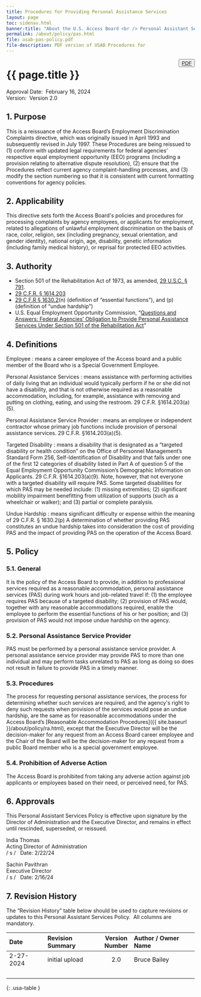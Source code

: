 ```yaml
---
title: Procedures for Providing Personal Assistance Services
layout: page
toc: sidenav.html
banner-title: "About the U.S. Access Board <br /> Personal Assistant Services Policy"
permalink: /about/policy/pas.html
file: usab-pas-policy.pdf
file-description: PDF version of USAB Procedures for 
---
```

<button type="button" class="usa-button--outline" style="float:right" title="{{ page.file-description }}"><a href="{{ site.baseurl }}/files/{{ page.file }}">PDF</a></button>

# {{ page.title }}

Approval Date:&nbsp; February 16, 2024 \
Version:&nbsp; Version 2.0

## 1. Purpose

This is a reissuance of the Access Board’s Employment Discrimination Complaints directive, which was originally issued in April 1993 and subsequently revised in July 1997.  These Procedures are being reissued to (1) conform with updated legal requirements for federal agencies’ respective equal employment opportunity (EEO) programs (including a provision relating to alternative dispute resolution), (2) ensure that the Procedures reflect current agency complaint-handling processes, and (3) modify the section numbering so that it is consistent with current formatting conventions for agency policies.

## 2. Applicability

This directive sets forth the Access Board's policies and procedures for processing complaints by agency employees, or applicants for employment, related to allegations of unlawful employment discrimination on the basis of race, color, religion, sex (including pregnancy, sexual orientation, and gender identity), national origin, age, disability, genetic information (including family medical history), or reprisal for protected EEO activities.

## 3. Authority

- Section 501 of the Rehabilitation Act of 1973, as amended, [29 U.S.C. § 791](https://www.govinfo.gov/app/details/USCODE-2022-title29/USCODE-2022-title29-chap16-subchapV-sec791).
- [29 C.F.R. § 1614.203](https://www.ecfr.gov/current/title-29/section-1614.203)
- [29 C.F.R § 1630.2](https://www.ecfr.gov/current/title-29/section-1630.2)(n) (definition of “essential functions"), and (p) (definition of “undue hardship”)
- U.S. Equal Employment Opportunity Commission, “[Questions and Answers: Federal Agencies’ Obligation to Provide Personal Assistance Services Under Section 501 of the Rehabilitation Act](https://www.eeoc.gov/laws/guidance/questions-answers-federal-agencies-obligation-provide-personal-assistance-services)”

##  4. Definitions

Employee
: means a career employee of the Access board and a public member of the Board who is a Special Government Employee.

Personal Assistance Services
: means assistance with performing activities of daily living that an individual would typically perform if he or she did not have a disability, and that is not otherwise required as a reasonable accommodation, including, for example, assistance with removing and putting on clothing, eating, and using the restroom. 29 C.F.R. §1614.203(a)(5).

Personal Assistance Service Provider
: means an employee or independent contractor whose primary job functions include provision of personal assistance services. 29 C.F.R. §1614.203(a)(5).

Targeted Disability
: means a disability that is designated as a “targeted disability or health condition” on the Office of Personnel Management’s Standard Form 256, Self-Identification of Disability and that falls under one of the first 12 categories of disability listed in Part A of question 5 of the Equal Employment Opportunity Commission’s Demographic Information on Applicants. 29 C.F.R. §1614.203(a)(9). Note, however, that not everyone with a targeted disability will require PAS. Some targeted disabilities for which PAS may be needed include: (1) missing extremities; (2) significant mobility impairment benefitting from utilization of supports (such as a wheelchair or walker); and (3) partial or complete paralysis.

Undue Hardship
: means significant difficulty or expense within the meaning of 29 C.F.R. § 1630.2(p)  A determination of whether providing PAS constitutes an undue hardship takes into consideration the cost of providing PAS and the impact of providing PAS on the operation of the Access Board.

## 5. Policy

### 5.1. General

It is the policy of the Access Board to provide, in addition to professional services required as a reasonable accommodation, personal assistance services (PAS) during work hours and job-related travel if:  (1) the employee requires PAS because of a targeted disability; (2) provision of PAS would, together with any reasonable accommodations required, enable the employee to perform the essential functions of his or her position; and (3) provision of PAS would not impose undue hardship on the agency. 

### 5.2. Personal Assistance Service Provider

PAS must be performed by a personal assistance service provider. A personal assistance service provider may provide PAS to more than one individual and may perform tasks unrelated to PAS as long as doing so does not result in failure to provide PAS in a timely manner.

### 5.3. Procedures

The process for requesting personal assistance services, the process for determining whether such services are required, and the agency's right to deny such requests when provision of the services would pose an undue hardship, are the same as for reasonable accommodations under the Access Board’s [Reasonable Accommodation Procedures]({{ site.baseurl }}/about/policy/ra.html), except that the Executive Director will be the decision-maker for any request from an Access Board career employee and the Chair of the Board will be the decision-maker for any request from a public Board member who is a special government employee. 

### 5.4. Prohibition of Adverse Action

The Access Board is prohibited from taking any adverse action against job applicants or employees based on their need, or perceived need, for PAS.

## 6. Approvals

This Personal Assistant Services Policy is effective upon signature by the Director of Administration and the Executive Director, and remains in effect until rescinded, superseded, or reissued.

India Thomas \
Acting Director of Administration \
/ s / &nbsp; Date: 2/22/24

Sachin Pavithran \
Executive Director \
/ s / &nbsp; Date: 2/16/24

## 7. Revision History

The “Revision History” table below should be used to capture revisions or updates to this Personal Assistant Services Policy.&nbsp;
All columns are mandatory.

| Date      | Revision Summary | Version <br /> Number | Author / Owner Name |
| :---      | :---             | :---:                 | :---                |
| 2-27-2024 | initial upload   | 2.0                   | Bruce Bailey        |
| &nbsp;    | &nbsp;           | &nbsp;                | &nbsp;              |
{: .usa-table }
